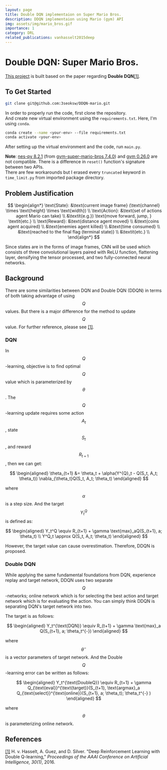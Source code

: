 ```yaml
---
layout: page
title: Double DQN implementaion on Super Mario Bros.
description: DDQN implementaion using Mario (gym) API
img: assets/img/mario_bros.gif
importance: 1
category: DRL
related_publications: vanhasselt2015deep
---
```


# Double DQN: Super Mario Bros.

[This project](https://github.com/3seoksw/DDQN-mario) is built based on the paper regarding <b>Double DQN</b>[[1]](#1).<br>

## To Get Started

```zsh
git clone git@github.com:3seoksw/DDQN-mario.git
```

In order to properly run the code, first clone the repository.<br>
And create new virtual environment using the `requirements.txt`. Here, I'm using `conda`.<br>

```zsh
conda create --name <your-env> --file requirements.txt
conda activate <your-env>
```

After setting up the virtual environment and the code, run `main.py`.<br>

**Note**: [nes-py 8.2.1](https://pypi.org/project/nes-py/) (from [gym-super-mario-bros 7.4.0](https://pypi.org/project/gym-super-mario-bros/)) and
[gym 0.26.0](https://gymnasium.farama.org/content/migration-guide/) are not compatible.
There is a difference in `reset()` function's signature between two APIs.<br>
There are few workarounds but I erased every `truncated` keyword in `time_limit.py` from imported package directory.

## Problem Justification

$$
\begin{align*}
    \text{State}: &\text{current image frame} (\text{channel} \times \text{height} \times \text{width}) \\
    \text{Action}: &\text{set of actions agent Mario can take} \\
    &\textit{e.g.}) \text{move forward, jump, } \textit{etc.} \\
    \text{Reward}: &\text{distance agent moved} \\
    &\text{coins agent acquired} \\
    &\text{enemies agent killed} \\
    &\text{time consumed} \\
    &\text{reached to the final flag (terminal state)} \\
    &\textit{etc.} \\
\end{align*}
$$

Since states are in the forms of image frames, CNN will be used which consists of three convolutional layers paired with ReLU function, flattening layer, densifying the tensor processed, and two fully-connected neural networks. <br>

## Background

There are some similarities between DQN and Double DQN (DDQN) in terms of both taking advantage of using $$Q$$ values.
But there is a major difference for the method to update $$Q$$ value.
For further reference, please see [[1]](#1).

### DQN

In $$Q$$-learning, objective is to find optimal $$Q$$ value which is parameterized by $$\theta$$.
The $$Q$$-learning update requires some action $$A_t$$, state $$S_t$$, and reward $$R_{t+1}$$,
then we can get:

$$
\begin{aligned}
    \theta_{t+1} &= \theta_t + \alpha(Y^{Q}_t - Q(S_t, A_t; \theta_t))
    \nabla_{\theta_t}Q(S_t, A_t; \theta_t)
\end{aligned}
$$

where $$\alpha$$ is a step size. And the target $$Y_t^Q$$ is defined as:

$$
\begin{aligned}
    Y_t^Q \equiv R_{t+1} + \gamma \text{max}_aQ(S_{t+1}, a; \theta_t) \\
    Y^Q_t \approx Q(S_t, A_t; \theta_t)
\end{aligned}
$$

However, the target value can cause overestimation. Therefore, DDQN is proposed.

### Double DQN

While applying the same fundamental foundations from DQN, experience replay and target network, DDQN uses two separate $$Q$$-networks;
online network which is for selecting the best action
and target network which is for evaluating the action.
You can simply think DDQN is separating DQN's target network into two.

The target is as follows:

$$
\begin{aligned}
    Y_t^{\text{DQN}} \equiv R_{t+1} + \gamma \text{max}_a Q(S_{t+1}, a; \theta_t^{-})
\end{aligned}
$$

where $$\theta^{-}$$ is a vector parameters of target network. And the Double $$Q$$-learning error can be written as follows:

$$
\begin{aligned}
    Y_t^{\text{DoubleQ}} \equiv R_{t+1} + \gamma Q_{\text{eval}}^{\text{target}}(S_{t+1},
    \text{argmax}_a Q_{\text{select}}^{\text{online}}(S_{t+1}, a; \theta_t); \theta_t^{-}
)
\end{aligned}
$$

where $$\theta$$ is parameterizing online network.

## References

<a id="1" href="https://ojs.aaai.org/index.php/AAAI/article/view/10295">[1]</a>
H. v. Hasselt, A. Guez, and D. Silver. "Deep Reinforcement Learning with Double Q-learning,"
<i>Proceedings of the AAAI Conference on Artificial Intelligence, 30(1)</i>, 2016.
